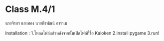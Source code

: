 # Class M.4/1

นายจิรกร แสงทอง
นายพีรพัฒน์ อาราเม

Installation :
1.โหลดไฟล์แล้วหลังจากนั้นเปิดไฟล์ที่ชื่อ Kaioken
2.install pygame
3.run!
